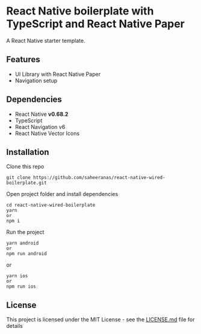 <!--
  Title: React Native Wired Boilerplate
  Description: A starter template for React Native with TypeScript and React Native Paper
  Author: saheeranas
  -->

# React Native boilerplate with TypeScript and React Native Paper

A React Native starter template.

<!-- <kbd>
  <img src="demo/assets/react-native-redux-boilerplate-saheer-anas.png?raw=true">
</kbd> -->

## Features

- UI Library with React Native Paper
- Navigation setup

## Dependencies

- React Native **v0.68.2**
- TypeScript
- React Navigation v6
- React Native Vector Icons

## Installation

Clone this repo

```
git clone https://github.com/saheeranas/react-native-wired-boilerplate.git
```

Open project folder and install dependencies

```
cd react-native-wired-boilerplate
yarn
or
npm i
```

Run the project

```
yarn android
or
npm run android
```

or

```
yarn ios
or
npm run ios
```

## License

This project is licensed under the MIT License - see the [LICENSE.md](LICENSE) file for details
